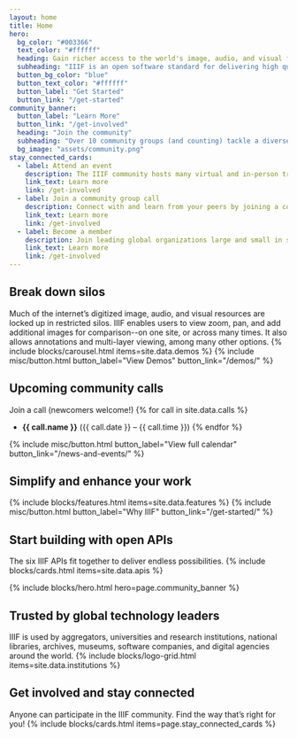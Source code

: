 ```yaml
---
layout: home
title: Home
hero:
  bg_color: "#003366"
  text_color: "#ffffff"
  heading: Gain richer access to the world's image, audio, and visual files
  subheading: "IIIF is an open software standard for delivering high quality, attributed digital objects online at scale. It’s also the international community of people developing and implementing the IIIF APIs. IIIF is stewarded by a consortium."
  button_bg_color: "blue"
  button_text_color: "#ffffff"
  button_label: "Get Started"
  button_link: "/get-started"
community_banner:
  button_label: "Learn More"
  button_link: "/get-involved"
  heading: "Join the community"
  subheading: "Over 10 community groups (and counting) tackle a diverse range of topics relating to the Framework--from crafting new technical specifications and implementing IIIF in specific communities, to conducting outreach."
  bg_image: "assets/community.png"
stay_connected_cards:
  - label: Attend an event
    description: The IIIF community hosts many virtual and in-person trainings, conferences, and other events each year.
    link_text: Learn more
    link: /get-involved
  - label: Join a community group call
    description: Connect with and learn from your peers by joining a community group, or by proposing a new one! Calls are open to everyone.
    link_text: Learn more
    link: /get-involved
  - label: Become a member
    description: Join leading global organizations large and small in supporting the IIIF community’s work by becoming a member of the Consortium.
    link_text: Learn more
    link: /get-involved
---
```


## Break down silos
Much of the internet’s digitized image, audio, and visual resources are locked up in restricted silos. IIIF enables users to view zoom, pan, and add additional images for comparison--on one site, or across many times. It also allows annotations and multi-layer viewing, among many other options.
{% include blocks/carousel.html items=site.data.demos %}
{% include misc/button.html button_label="View Demos" button_link="/demos/" %}

## Upcoming community calls
Join a call (newcomers welcome!)
{% for call in site.data.calls %}
- **{{ call.name }}** ({{ call.date }} – {{ call.time }})
{% endfor %}

{% include misc/button.html button_label="View full calendar" button_link="/news-and-events/" %}

## Simplify and enhance your work
{% include blocks/features.html items=site.data.features %}
{% include misc/button.html button_label="Why IIIF" button_link="/get-started/" %}


## Start building with open APIs
The six IIIF APIs fit together to deliver endless possibilities.
{% include blocks/cards.html items=site.data.apis %}

{% include blocks/hero.html hero=page.community_banner %}

## Trusted by global technology leaders
IIIF is used by aggregators, universities and research institutions, national libraries, archives, museums, software companies, and digital agencies around the world.
{% include blocks/logo-grid.html items=site.data.institutions %}



## Get involved and stay connected
Anyone can participate in the IIIF community. Find the way that’s right for you!
{% include blocks/cards.html items=page.stay_connected_cards %}
